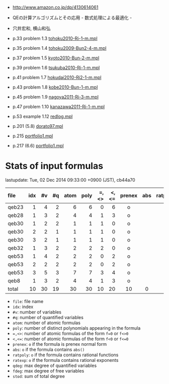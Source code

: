 

- http://www.amazon.co.jp/dp/4130614061
- QEの計算アルゴリズムとその応用 - 数式処理による最適化 -
- 穴井宏和, 横山和弘

- p.33 problem 1.3 [tohoku2010-Ri-1-m.mpl](../exam/manual-fof/tohoku2010-Ri-1-m.mpl)
- p.35 problem 1.4 [tohoku2009-Bun2-4-m.mpl](../exam/manual-fof/tohoku2009-Bun2-4-m.mpl)
- p.37 problem 1.5 [kyoto2010-Bun-2-m.mpl](../exam/manual-fof/kyoto2010-Bun-2-m.mpl)
- p.39 problem 1.6 [tsukuba2010-Ri-1-m.mpl](../exam/manual-fof/tsukuba2010-Ri-1-m.mpl)
- p.41 problem 1.7 [hokudai2010-Ri2-1-m.mpl](../exam/manual-fof/hokudai2010-Ri2-1-m.mpl)
- p.43 problem 1.8 [kobe2010-Bun-1-m.mpl](../exam/manual-fof/kobe2010-Bun-1-m.mpl)
- p.45 problem 1.9 [nagoya2011-Ri-3-m.mpl](../exam/manual-fof/nagoya2011-Ri-3-m.mpl)
- p.47 problem 1.10 [kanazawa2011-Ri-1-m.mpl](../exam/manual-fof/kanazawa2011-Ri-1-m.mpl)
- p.53 example 1.12 [redlog.mpl](../../toy/redlog.mpl)

- p.201 (5.8) [dorato97.mpl](../paper/dorato97.mpl)

- p.215 [portfolio1.mpl](../paper/portfolio1.mpl)
- p.217 (6.6) [portfolio1.mpl](../paper/portfolio1.mpl)


# Stats of input formulas

lastupdate: Tue, 02 Dec 2014 09:33:00 +0900 (JST), cb44a70

|                  file|idx|#v|#q|atom|poly|=,<>|<,<=|prenex|abs|ratpoly|ratexp|qdeg|fdeg|stod|
|:----|--:|--:|--:|--:|--:|--:|--:|:-:|:-:|:-:|:-:|--:|--:|--:|
|qeb23                 | 1| 4| 2|  6| 6| 0| 6|o| | | | 1| 2|11|
|qeb28                 | 1| 3| 2|  4| 4| 1| 3|o| | | | 2| 2|12|
|qeb30                 | 1| 2| 2|  1| 1| 1| 0|o| | | | 2| 0| 8|
|qeb30                 | 2| 2| 1|  1| 1| 1| 0|o| | | | 2| 2| 8|
|qeb30                 | 3| 2| 1|  1| 1| 1| 0|o| | | | 2| 2| 8|
|qeb32                 | 1| 3| 2|  2| 2| 2| 0|o| | | | 1| 1| 9|
|qeb53                 | 1| 4| 2|  2| 2| 0| 2|o| | | | 2| 1| 8|
|qeb53                 | 2| 2| 2|  2| 2| 0| 2|o| | | | 2| 0| 6|
|qeb53                 | 3| 5| 3|  7| 7| 3| 4|o| | | | 2| 1|14|
|qeb8                  | 1| 3| 2|  4| 4| 1| 3|o| | | | 2| 1| 8|
|total                 |10|30|19| 30|30|10|20|10|0|0|0|18|12|92|

- `file`: file name
- `idx`: index
- `#v`: number of variables
- `#q`: number of quantified variables
- `atom`: number of atomic formulas
- `poly`: number of distinct polynomials appearing in the formula
- `=,<>`: number of atomic formulas of the form `f=0` or `f<>0`
- `<,<=`: number of atomic formulas of the form `f<0` or `f<=0`
- `prenex`: `o` if the formula is prenex normal form
- `abs`: `o` if the formula contains `abs()`
- `ratpoly`: `o` if the formula contains rational functions
- `ratexp`: `o` if the formula contains rational exponents
- `qdeg`: max degree of quantified variables
- `fdeg`: max degree of free variables
- `stod`: sum of total degree

